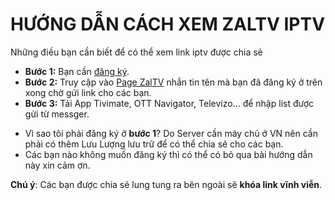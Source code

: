 # HƯỚNG DẪN CÁCH XEM ZALTV IPTV

Những điều bạn cần biết để có thể xem link iptv được chia sẻ

-  **Bước 1:** Bạn cần [đăng ký](https://123host.vn/hosting-mien-phi.html?utm_source=INV&utm_medium=FHREF&utm_campaign=131954).
-  **Bước 2:** Truy cập vào [Page ZalTV](https://www.facebook.com/zaltv.gq) nhắn tin tên mà bạn đã đăng ký ở trên xong chờ gửi link cho các bạn.
-  **Bước 3:** Tải App Tivimate, OTT Navigator, Televizo... để nhập list được gửi từ messger.
  
* Vì sao tôi phải đăng ký ở **bước 1**? Do Server cần máy chủ ở VN nên cần phải có thêm Lưu Lượng lưu trữ để có thể chia sẻ cho các bạn.
* Các bạn nào không muốn đăng ký thì có thể có bỏ qua bài hướng dẫn này xin cảm ơn.
  
**Chú ý**: Các bạn được chia sẻ lung tung ra bên ngoài sẽ **khóa link vĩnh viễn**.


 
